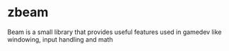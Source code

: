 # zbeam
Beam is a small library that provides useful features used in gamedev like windowing, input handling and math
